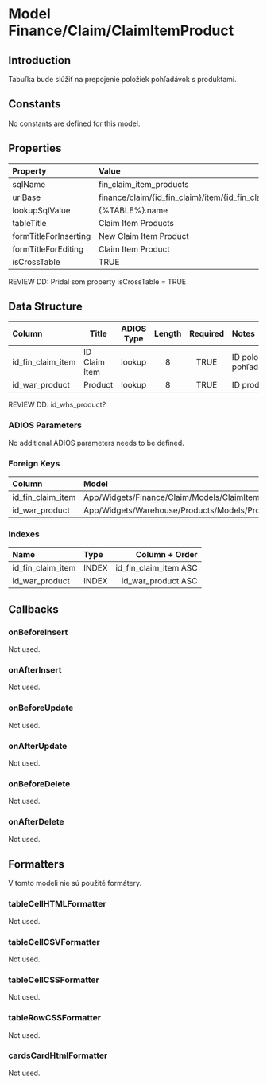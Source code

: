# Model Finance/Claim/ClaimItemProduct

## Introduction

Tabuľka bude slúžiť na prepojenie položiek pohľadávok s produktami.

## Constants

No constants are defined for this model.

## Properties

| Property              | Value                                                         |
| :-------------------- | :------------------------------------------------------------ |
| sqlName               | fin_claim_item_products                                       |
| urlBase               | finance/claim/{id_fin_claim}/item/{id_fin_claim_item}/product |
| lookupSqlValue        | {%TABLE%}.name                                                |
| tableTitle            | Claim Item Products                                           |
| formTitleForInserting | New Claim Item Product                                        |
| formTitleForEditing   | Claim Item Product                                            |
| isCrossTable          | TRUE                                                          |

REVIEW DD: Pridal som property isCrossTable = TRUE

## Data Structure

| Column            | Title         | ADIOS Type | Length | Required | Notes                 |
| :---------------- | ------------- | :--------: | :----: | :------: | :-------------------- |
| id_fin_claim_item | ID Claim Item |   lookup   |   8    |   TRUE   | ID položky pohľadávky |
| id_war_product    | Product       |   lookup   |   8    |   TRUE   | ID produktu           |

REVIEW DD: id_whs_product?

### ADIOS Parameters

No additional ADIOS parameters needs to be defined.

### Foreign Keys

| Column            | Model                                         | Relation | OnUpdate | OnDelete |
| :---------------- | :-------------------------------------------- | :------: | -------- | -------- |
| id_fin_claim_item | App/Widgets/Finance/Claim/Models/ClaimItem    |   1:N    | Cascade  | Cascade  |
| id_war_product    | App/Widgets/Warehouse/Products/Models/Product |   1:N    | Cascade  | Restrict |

### Indexes

| Name              | Type    |        Column + Order |
| :---------------- | :------ | --------------------: |
| id_fin_claim_item | INDEX   | id_fin_claim_item ASC |
| id_war_product    | INDEX   |    id_war_product ASC |

## Callbacks

### onBeforeInsert

Not used.

### onAfterInsert

Not used.

### onBeforeUpdate

Not used.

### onAfterUpdate

Not used.

### onBeforeDelete

Not used.

### onAfterDelete

Not used.

## Formatters

V tomto modeli nie sú použité formátery.

### tableCellHTMLFormatter

Not used.

### tableCellCSVFormatter

Not used.

### tableCellCSSFormatter

Not used.

### tableRowCSSFormatter

Not used.

### cardsCardHtmlFormatter

Not used.

